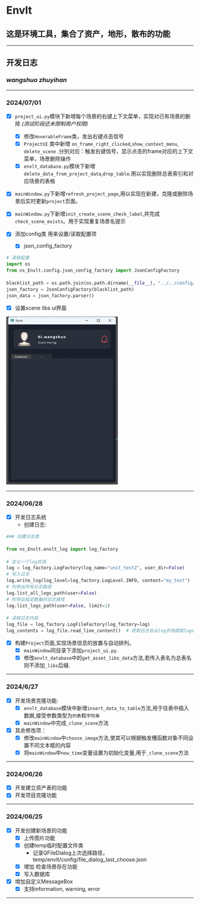 # Envlt

## 这是环境工具，集合了资产，地形，散布的功能

***

## 开发日志

### _wangshuo_  _zhuyihan_

***

### 2024/07/01

- [x] `project_ui.py`模块下新增每个场景的右键上下文菜单，实现对已有场景的删除 _(测试阶段还未限制用户权限)_
    - [x] 修改`HoverableFrame`类，发出右键点击信号
    - [x] `ProjectUI` 类中新增 `on_frame_right_clicked`,`show_context_menu`, `delete_scene`
      .分别对应：触发右键信号，显示点击的frame对应的上下文菜单，场景删除操作
    - [x] `envlt_database.py`模块下新增`delete_data_from_project_data`,`drop_table`.用以实现删除总表索引和对应场景的表格
- [x] `mainWindow.py`下新增`refresh_project_page`,用以实现在新建，克隆或删除场景后实时更新`project`页面。
- [x] `mainWindow.py`下新增`init_create_scene_check_label`,并完成`check_scene_exists`。用于实现重复场景名提示

- [x] 添加config类 用来设置/读取配置项
    - [x] json_config_factory

```python
# 读取配置
import os
from ns_Envlt.config.json_config_factory import JsonConfigFactory

blacklist_path = os.path.join(os.path.dirname(__file__), "../../config/blacklist.json")
json_factory = JsonConfigFactory(blacklist_path)
json_data = json_factory.parser()
```

- [x] 设置scene libs ui界面

<img src="resources/scene_lib.png" width=300px>

***

### 2024/06/28

- [x] 开发日志系统
    - 创建日志:

```python
### 创建日志类

from ns_Envlt.envlt_log import log_factory

# 定义一个log农场
log = log_factory.LogFactory(log_name="unit_test2", user_dir=False)
# 写入日志
log.write_log(log_level=log_factory.LogLevel.INFO, content="my_test")
# 列举出所有日志路径
log.list_all_logs_path(user=False)
# 列举出指定数量的日志路径
log.list_logs_path(user=False, limit=1)

# 读取日志内容
log_file = log_factory.LogFileFactory(log_factory=log)
log_contents = log_file.read_line_content()  # 获取日志会从log农场提取logs_path_list的属性
```

- [x] 构建`Project`页面,实现场景信息的放置与自动排列。
    - [x] `mainWindow`同目录下添加`project_ui.py`.
    - [x] 修改`envlt_database`中的`get_asset_libs_data`方法,若传入表名为总表名则不添加`_libs`后缀.

***

### 2024/6/27

- [x] 开发场景克隆功能:
    - [x] `envlt_database`模块中新增`insert_data_to_table`方法,用于往表中插入数据,接受参数类型为`列表`和`字符串`
    - [x] `mainWindow`中完成`_clone_scene`方法
- [x] 其余修改项：
    - [x] 修改`mainWindow`中`choose_image`方法,使其可以根据触发槽函数对象不同设置不同文本框的内容
    - [x] 将`mainWindow`中`now_time`变量设置为初始化变量,用于`_clone_scene`方法

***

### 2024/06/26

- [x] 开发建立资产表的功能
- [x] 开发项目克隆功能

***

### 2024/06/25

- [x] 开发创建新场景的功能
    - [x] 上传图片功能
    - [x] 创建temp临时配置文件类
        - 记录QFileDialog上次选择路径，temp/envlt/config/file_dialog_last_choose.json
    - [x] 增加 检查场景存在功能
    - [x] 写入数据库
- [x] 增加自定义MessageBox
    - [x] 支持information, warning, error

***




   